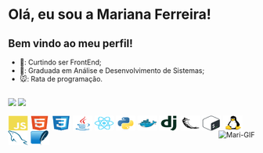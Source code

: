 # Olá, eu sou a Mariana Ferreira!
## Bem vindo ao meu perfil!

- 👀: Curtindo ser FrontEnd;
- 🏫: Graduada em Análise e Desenvolvimento de Sistemas;
- 🐭: Rata de programação.

<div style="display: inline_block"><br>
  <img height="180cm" src="https://github-readme-stats.vercel.app/api?username=MaFerr31&show_icons=true&theme=tokyonight")/>
  <img height="180cm" src="https://github-readme-stats.vercel.app/api/top-langs/?username=MaFerr31&layout=compact&theme=tokyonight")/>
</div>

<div style="display: inline_block"><br>
  <img align="center" alt="Mari-Js" height="30" width="40" src="https://raw.githubusercontent.com/devicons/devicon/master/icons/javascript/javascript-plain.svg">
  <img align="center" alt="Mari-HTML" height="30" width="40" src="https://raw.githubusercontent.com/devicons/devicon/master/icons/html5/html5-original.svg">
  <img align="center" alt="Mari-CSS" height="30" width="40" src="https://raw.githubusercontent.com/devicons/devicon/master/icons/css3/css3-original.svg">
  <img align="center" alt="Mari-CSS" height="30" width="40" src="https://raw.githubusercontent.com/devicons/devicon/master/icons/java/java-original.svg">
  <img align="center" alt="Mari-CSS" height="30" width="40" src="https://raw.githubusercontent.com/devicons/devicon/master/icons/react/react-original.svg">
  <img align="center" alt="Mari-CSS" height="30" width="40" src="https://raw.githubusercontent.com/devicons/devicon/master/icons/python/python-original.svg">
  <img align="center" alt="Mari-CSS" height="30" width="40" src="https://raw.githubusercontent.com/devicons/devicon/master/icons/docker/docker-original.svg">
  <img src="https://raw.githubusercontent.com/devicons/devicon/master/icons/django/django-plain.svg" align="center" height="30" width="40" />
  <img src="https://raw.githubusercontent.com/devicons/devicon/master/icons/flask/flask-original.svg" align="center" height="30" width="40" />
  <img src="https://raw.githubusercontent.com/devicons/devicon/master/icons/bash/bash-original.svg" align="center" height="30" width="40" />
  <img align="center" alt="Mari-Linux" height="30" width="40" src="https://raw.githubusercontent.com/devicons/devicon/master/icons/linux/linux-original.svg">
  <img align="center" alt="Mari-MySQL" height="30" width="40" src="https://raw.githubusercontent.com/devicons/devicon/master/icons/mysql/mysql-original.svg">
  <img align="center" alt="Mari-SQLite" height="30" width="40" src="https://raw.githubusercontent.com/devicons/devicon/master/icons/sqlite/sqlite-original.svg">

  <img align="right" alt ="Mari-GIF" src="https://github.com/MaFerr31/MaFerr31/assets/124800921/84f22edc-15ab-4bd6-ac54-8291b46fe37f">

</div>
  
